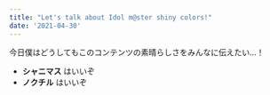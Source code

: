 ```yaml
---
title: "Let's talk about Idol m@ster shiny colors!"
date: '2021-04-30'
---
```


今日僕はどうしてもこのコンテンツの素晴らしさをみんなに伝えたい...！

* **シャニマス** はいいぞ
* **ノクチル** はいいぞ
